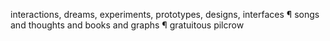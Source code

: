 
interactions, dreams, experiments, prototypes, designs, interfaces &para; songs and thoughts and books and graphs &para; gratuitous pilcrow